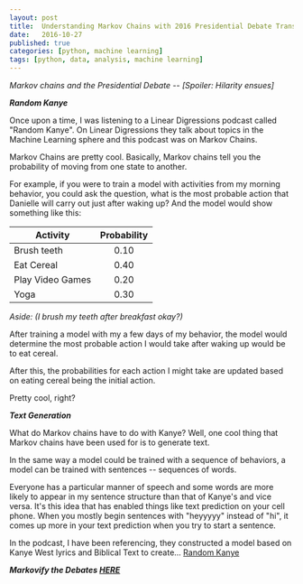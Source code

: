 ```yaml
---
layout: post
title:  Understanding Markov Chains with 2016 Presidential Debate Transcripts
date:   2016-10-27
published: true
categories: [python, machine learning]
tags: [python, data, analysis, machine learning]
---
```

*Markov chains and the Presidential Debate -- [Spoiler: Hilarity ensues]*

***Random Kanye***

Once upon a time, I was listening to a Linear Digressions podcast called "Random Kanye". On Linear Digressions they talk about topics in the Machine Learning sphere and this podcast was on Markov Chains.

Markov Chains are pretty cool. Basically, Markov chains tell you the probability of moving from one state to another.

For example, if you were to train a model with activities from my morning behavior, you could ask the question, what is the most probable action that Danielle will carry out just after waking up? And the model would show something like this:

|  Activity   |  Probability  |
|-----------|:-------------:|
|Brush teeth| 0.10|
|Eat Cereal | 0.40|
|Play Video Games| 0.20|
|Yoga| 0.30|

*Aside: (I brush my teeth after breakfast okay?)*


After training a model with my a few days of my behavior, the model would determine the most probable action I would take after waking up would be to eat cereal.

After this, the probabilities for each action I might take are updated based on eating cereal being the initial action.

Pretty cool, right?

***Text Generation***

What do Markov chains have to do with Kanye?
Well, one cool thing that Markov chains have been used for is to generate text.

In the same way a model could be trained with a sequence of behaviors, a model can be trained with sentences -- sequences of words.

Everyone has a particular manner of speech and some words are more likely to appear in my sentence structure than that of Kanye's and vice versa. It's this idea that has enabled things like text prediction on your cell phone.
When you mostly begin sentences with "heyyyyy" instead of "hi", it comes up more in your text prediction when you try to start a sentence.

In the podcast, I have been referencing, they constructed a model based on Kanye West lyrics and Biblical Text to create... [Random Kanye](http://genesisofkanye.tumblr.com/)



***Markovify the Debates [HERE](https://markov-app.herokuapp.com/)***         
